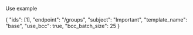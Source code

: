 Use example

{
	"ids": [1],
	"endpoint": "/groups",
	"subject": "Important",
	"template_name": "base",
	"use_bcc": true,
	"bcc_batch_size": 25
}